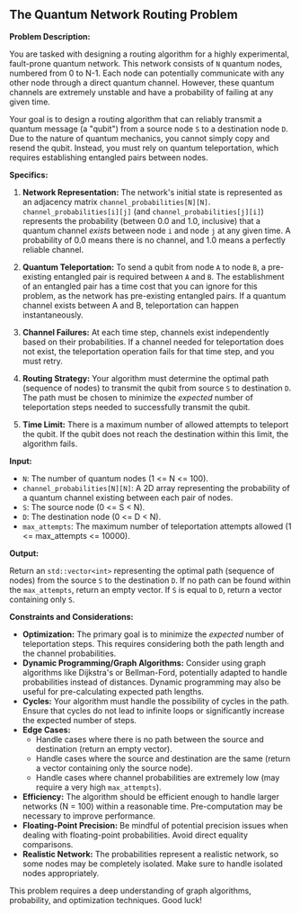 ## The Quantum Network Routing Problem

**Problem Description:**

You are tasked with designing a routing algorithm for a highly experimental, fault-prone quantum network. This network consists of `N` quantum nodes, numbered from 0 to N-1. Each node can potentially communicate with any other node through a direct quantum channel. However, these quantum channels are extremely unstable and have a probability of failing at any given time.

Your goal is to design a routing algorithm that can reliably transmit a quantum message (a "qubit") from a source node `S` to a destination node `D`. Due to the nature of quantum mechanics, you cannot simply copy and resend the qubit. Instead, you must rely on quantum teleportation, which requires establishing entangled pairs between nodes.

**Specifics:**

1.  **Network Representation:** The network's initial state is represented as an adjacency matrix `channel_probabilities[N][N]`. `channel_probabilities[i][j]` (and `channel_probabilities[j][i]`) represents the probability (between 0.0 and 1.0, inclusive) that a quantum channel *exists* between node `i` and node `j` at any given time. A probability of 0.0 means there is no channel, and 1.0 means a perfectly reliable channel.

2.  **Quantum Teleportation:** To send a qubit from node `A` to node `B`, a pre-existing entangled pair is required between `A` and `B`. The establishment of an entangled pair has a time cost that you can ignore for this problem, as the network has pre-existing entangled pairs. If a quantum channel exists between A and B, teleportation can happen instantaneously.

3.  **Channel Failures:** At each time step, channels exist independently based on their probabilities. If a channel needed for teleportation does not exist, the teleportation operation fails for that time step, and you must retry.

4.  **Routing Strategy:** Your algorithm must determine the optimal path (sequence of nodes) to transmit the qubit from source `S` to destination `D`. The path must be chosen to minimize the *expected* number of teleportation steps needed to successfully transmit the qubit.

5.  **Time Limit:** There is a maximum number of allowed attempts to teleport the qubit. If the qubit does not reach the destination within this limit, the algorithm fails.

**Input:**

*   `N`: The number of quantum nodes (1 <= N <= 100).
*   `channel_probabilities[N][N]`: A 2D array representing the probability of a quantum channel existing between each pair of nodes.
*   `S`: The source node (0 <= S < N).
*   `D`: The destination node (0 <= D < N).
*   `max_attempts`: The maximum number of teleportation attempts allowed (1 <= max_attempts <= 10000).

**Output:**

Return an `std::vector<int>` representing the optimal path (sequence of nodes) from the source `S` to the destination `D`. If no path can be found within the `max_attempts`, return an empty vector.
If `S` is equal to `D`, return a vector containing only `S`.

**Constraints and Considerations:**

*   **Optimization:** The primary goal is to minimize the *expected* number of teleportation steps. This requires considering both the path length and the channel probabilities.
*   **Dynamic Programming/Graph Algorithms:** Consider using graph algorithms like Dijkstra's or Bellman-Ford, potentially adapted to handle probabilities instead of distances. Dynamic programming may also be useful for pre-calculating expected path lengths.
*   **Cycles:** Your algorithm must handle the possibility of cycles in the path. Ensure that cycles do not lead to infinite loops or significantly increase the expected number of steps.
*   **Edge Cases:**
    *   Handle cases where there is no path between the source and destination (return an empty vector).
    *   Handle cases where the source and destination are the same (return a vector containing only the source node).
    *   Handle cases where channel probabilities are extremely low (may require a very high `max_attempts`).
*   **Efficiency:** The algorithm should be efficient enough to handle larger networks (N = 100) within a reasonable time. Pre-computation may be necessary to improve performance.
*   **Floating-Point Precision:** Be mindful of potential precision issues when dealing with floating-point probabilities. Avoid direct equality comparisons.
*   **Realistic Network:** The probabilities represent a realistic network, so some nodes may be completely isolated. Make sure to handle isolated nodes appropriately.

This problem requires a deep understanding of graph algorithms, probability, and optimization techniques. Good luck!
